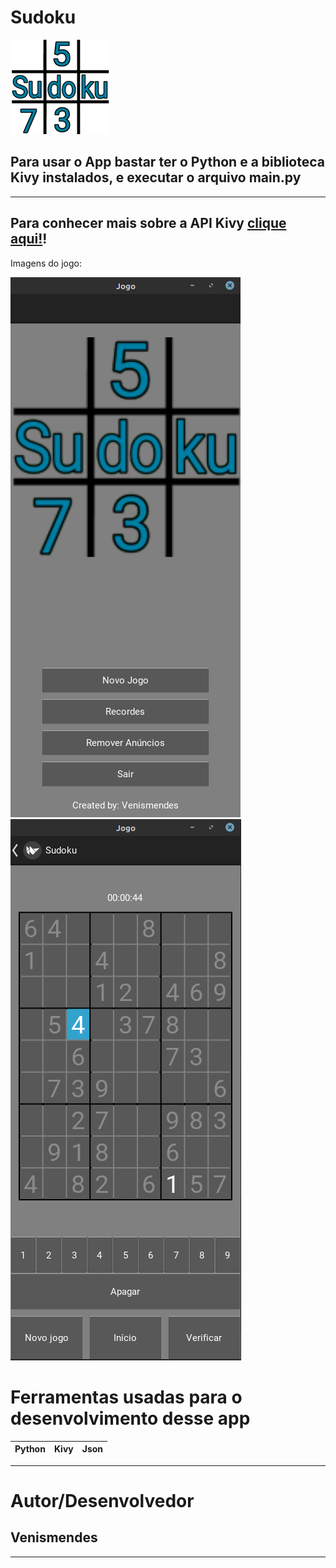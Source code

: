 # **Sudoku**

![](./images/sudoku.png)
## Para usar o App bastar ter o **Python** e a biblioteca **Kivy** instalados, e executar o arquivo main.py
---
Para conhecer mais sobre a API Kivy [clique aqui!](https://kivy.org/#home)!
---
Imagens do jogo:

![Inicio do jogo](./images/inicio.png)  ![Jogando](./images/jogando.png)
# Ferramentas usadas para o desenvolvimento desse app
| Python | Kivy | Json |
|---     |---   |---|
---
# Autor/Desenvolvedor
## Venismendes
---
